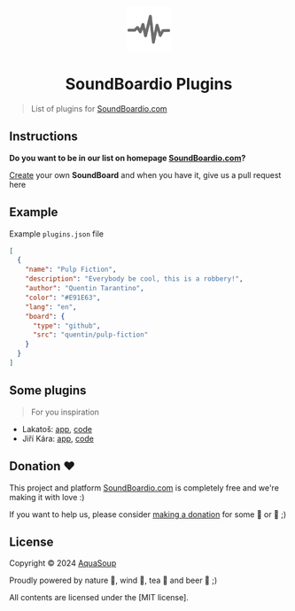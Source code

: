 <p align="center">
  <img src="/assets/icon.png?sanitize=true" width="80">
  <h1 align="center">SoundBoardio Plugins</h1>
</p>

> List of plugins for [SoundBoardio.com](https://soundboardio.com)

## Instructions

**Do you want to be in our list on homepage [SoundBoardio.com](https://soundboardio.com)?**

[Create](https://soundboardio.com/create) your own **SoundBoard** and when you have it, give us a pull request here

## Example

Example `plugins.json` file

```json
[
  {
    "name": "Pulp Fiction",
    "description": "Everybody be cool, this is a robbery!",
    "author": "Quentin Tarantino",
    "color": "#E91E63",
    "lang": "en",
    "board": {
      "type": "github",
      "src": "quentin/pulp-fiction"
    }
  }
]
```

## Some plugins

> For you inspiration

- Lakatoš: [app](https://soundboardio.com/app/lakatos), [code](https://github.com/aquasoup/soundboardio-lakatos)
- Jiří Kára: [app](https://soundboardio.com/app/jirikara), [code](https://github.com/aquasoup/soundboardio-jirikara)

## Donation ❤️

This project and platform [SoundBoardio.com](soundboardio.com) is completely free and we're making it with love :)

If you want to help us, please consider [making a donation](https://github.com/sponsors/bartholomej) for some 🍺 or 🍵 ;)

## License

Copyright &copy; 2024 [AquaSoup](http://aquasoup.com)

Proudly powered by nature 🗻, wind 💨, tea 🍵 and beer 🍺 ;)

All contents are licensed under the [MIT license].
